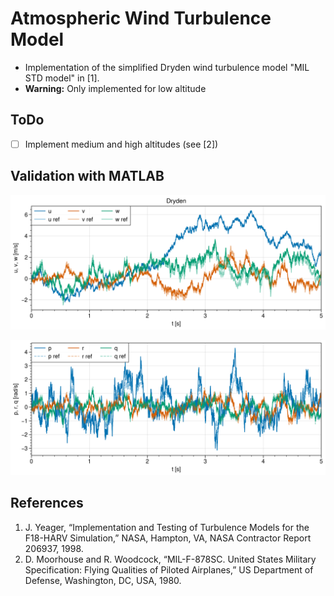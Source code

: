 # Atmospheric Wind Turbulence Model

- Implementation of the simplified Dryden wind turbulence model "MIL STD model" in [1].
- **Warning:** Only implemented for low altitude

## ToDo

- [ ] Implement medium and high altitudes (see [2])


## Validation with MATLAB

<img src="validation/dryden_uvw.png" width=650px></img>

<img src="validation/dryden_prq.png" width=650px></img>


## References

1. J. Yeager, “Implementation and Testing of Turbulence Models for the F18-HARV Simulation,” NASA, Hampton, VA, NASA Contractor Report 206937, 1998.
2. D. Moorhouse and R. Woodcock, “MIL-F-878SC. United States Military Specification: Flying Qualities of Piloted Airplanes,” US Department of Defense, Washington, DC, USA, 1980.
